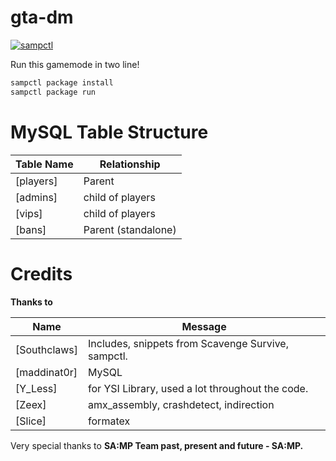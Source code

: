 # gta-dm

[![sampctl](https://img.shields.io/badge/sampctl-gta--dm-2f2f2f.svg?style=for-the-badge)](https://github.com/Patrick/gta-dm)

Run this gamemode in two line!
```bash
sampctl package install
sampctl package run
```

# MySQL Table Structure 

Table Name | Relationship
--- | --- |
[players] | Parent
[admins] | child of players
[vips] | child of players
[bans] | Parent (standalone)

# Credits
**Thanks to**

Name | Message
--- | --- |
[Southclaws] | Includes, snippets from Scavenge Survive, sampctl.
[maddinat0r] | MySQL
[Y_Less]     | for YSI Library, used a lot throughout the code.
[Zeex]       | amx_assembly, crashdetect, indirection
[Slice]      | formatex

Very special thanks to
**SA:MP Team past, present and future - SA:MP.**

